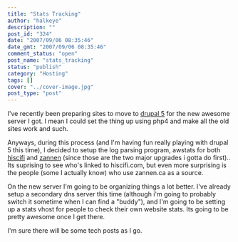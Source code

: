 ```yaml
---
title: "Stats Tracking"
author: "halkeye"
description: ""
post_id: "324"
date: "2007/09/06 08:35:46"
date_gmt: "2007/09/06 08:35:46"
comment_status: "open"
post_name: "stats_tracking"
status: "publish"
category: "Hosting"
tags: []
cover: "../cover-image.jpg"
post_type: "post"
---
```


I've recently been preparing sites to move to [drupal 5](https://www.drupal.org) for the new awesome server I got. I mean I could set the thing up using php4 and make all the old sites work and such.

Anyways, during this process (and I'm having fun really playing with drupal 5 this time), I decided to setup the log parsing program, awstats for both [hiscifi](https://www.hiscifi.com) and [zannen](https://www.zannen.ca) (since those are the two major upgrades i gotta do first).. Its suprising to see who's linked to hiscifi.com, but even more surprising is the people (some I actually know) who use zannen.ca as a source.

On the new server I'm going to be organizing things a lot better. I've already setup a secondary dns server this time (although i'm going to probably switch it sometime when I can find a "buddy"), and I'm going to be setting up a stats vhost for people to check their own website stats. Its going to be pretty awesome once I get there.

I'm sure there will be some tech posts as I go.
